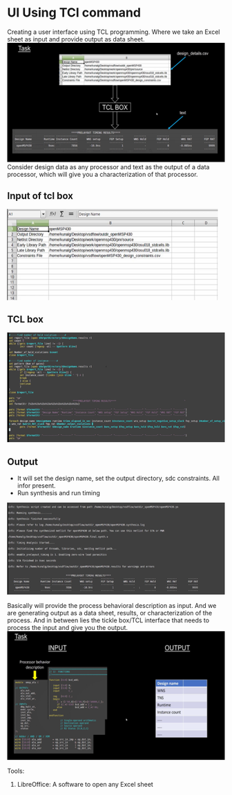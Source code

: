 # UI Using TCl command
Creating a user interface using TCL programming. Where we take an Excel sheet as input and provide output as data sheet. 
![img1](https://github.com/Dhruvid98/TCL_UI/blob/main/Introduction%20and%20Tools%20/Images/img1.png)
Consider design data as any processor and text as the output of a data processor, which will give you a characterization of that processor. 

## Input of tcl box
![img2](https://github.com/Dhruvid98/TCL_UI/blob/main/Introduction%20and%20Tools%20/Images/img2.png)

## TCL box
![img3](https://github.com/Dhruvid98/TCL_UI/blob/main/Introduction%20and%20Tools%20/Images/img3.png)

## Output
* It will set the design name, set the output directory, sdc constraints. All infor present.
* Run synthesis and run timing

![img4](https://github.com/Dhruvid98/TCL_UI/blob/main/Introduction%20and%20Tools%20/Images/img4.png)

Basically will provide the process behavioral description as input. And we are generating output as a data sheet, results, or characterization of the process. And in between lies the tickle box/TCL interface that needs to process the input and give you the output. 
![img5](https://github.com/Dhruvid98/TCL_UI/blob/main/Introduction%20and%20Tools%20/Images/img5.png)

Tools:
1. LibreOffice: A software to open any Excel sheet 
